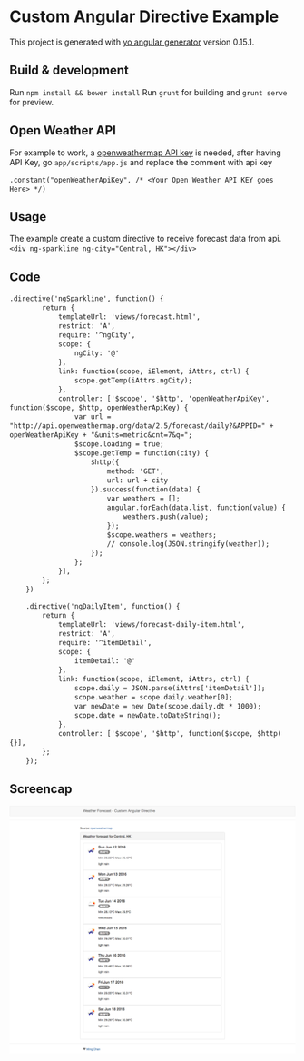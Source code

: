 # Custom Angular Directive Example

This project is generated with [yo angular generator](https://github.com/yeoman/generator-angular)
version 0.15.1.

## Build & development

Run `npm install && bower install` 
Run `grunt` for building and `grunt serve` for preview.

## Open Weather API
For example to work, a [openweathermap API key](http://openweathermap.org/) is needed, after having API Key, go `app/scripts/app.js` and replace the comment with api key
```
.constant("openWeatherApiKey", /* <Your Open Weather API KEY goes Here> */)
``` 

## Usage
The example create a custom directive to receive forecast data from api.
`<div ng-sparkline ng-city="Central, HK"></div>`

## Code
```
.directive('ngSparkline', function() {
        return {
            templateUrl: 'views/forecast.html',
            restrict: 'A',
            require: '^ngCity',
            scope: {
                ngCity: '@'
            },
            link: function(scope, iElement, iAttrs, ctrl) {
                scope.getTemp(iAttrs.ngCity);
            },
            controller: ['$scope', '$http', 'openWeatherApiKey', function($scope, $http, openWeatherApiKey) {
                var url = "http://api.openweathermap.org/data/2.5/forecast/daily?&APPID=" + openWeatherApiKey + "&units=metric&cnt=7&q=";
                $scope.loading = true;
                $scope.getTemp = function(city) {
                    $http({
                        method: 'GET',
                        url: url + city
                    }).success(function(data) {
                        var weathers = [];
                        angular.forEach(data.list, function(value) {
                            weathers.push(value);
                        });
                        $scope.weathers = weathers;
                        // console.log(JSON.stringify(weather));
                    });
                };
            }],
        };
    })
```

```
    .directive('ngDailyItem', function() {
        return {
            templateUrl: 'views/forecast-daily-item.html',
            restrict: 'A',
            require: '^itemDetail',
            scope: {
                itemDetail: '@'
            },
            link: function(scope, iElement, iAttrs, ctrl) {
                scope.daily = JSON.parse(iAttrs['itemDetail']);
                scope.weather = scope.daily.weather[0];
                var newDate = new Date(scope.daily.dt * 1000);
                scope.date = newDate.toDateString();
            },
            controller: ['$scope', '$http', function($scope, $http) {}],
        };
    });
```

## Screencap
![Demo](./demo.png)